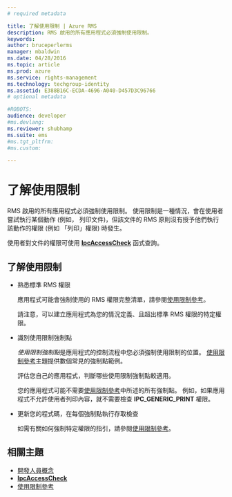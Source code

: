 ```yaml
---
# required metadata

title: 了解使用限制 | Azure RMS
description: RMS 啟用的所有應用程式必須強制使用限制。
keywords:
author: bruceperlerms
manager: mbaldwin
ms.date: 04/28/2016
ms.topic: article
ms.prod: azure
ms.service: rights-management
ms.technology: techgroup-identity
ms.assetid: E388B16C-ECDA-4696-A040-D457D3C96766
# optional metadata

#ROBOTS:
audience: developer
#ms.devlang:
ms.reviewer: shubhamp
ms.suite: ems
#ms.tgt_pltfrm:
#ms.custom:

---
```


# 了解使用限制

RMS 啟用的所有應用程式必須強制使用限制。 使用限制是一種情況，會在使用者嘗試執行某個動作 (例如， 列印文件)，但該文件的 RMS 原則沒有授予他們執行該動作的權限 (例如 「列印」權限) 時發生。

使用者對文件的權限可使用 [**IpcAccessCheck**](/rights-management/sdk/2.1/api/win/functions#msipc_ipcaccesscheck) 函式查詢。

## 了解使用限制

-   熟悉標準 RMS 權限

    應用程式可能會強制使用的 RMS 權限完整清單，請參閱[使用限制參考](usage-restriction-reference.md)。

    請注意，可以建立應用程式為您的情況定義、且超出標準 RMS 權限的特定權限。

-   識別使用限制強制點

    *使用限制強制點*是應用程式的控制流程中您必須強制使用限制的位置。 [使用限制參考](usage-restriction-reference.md)主題提供數個常見的強制點範例。

    評估您自己的應用程式，判斷哪些使用限制強制點較適用。

    您的應用程式可能不需要[使用限制參考](usage-restriction-reference.md)中所述的所有強制點。 例如，如果應用程式不允許使用者列印內容，就不需要檢查 **IPC\_GENERIC\_PRINT** 權限。

-   更新您的程式碼，在每個強制點執行存取檢查

    如需有關如何強制特定權限的指引，請參閱[使用限制參考](usage-restriction-reference.md)。

## 相關主題

* [開發人員概念](ad-rms-concepts-nav.md)
* [**IpcAccessCheck**](/rights-management/sdk/2.1/api/win/functions#msipc_ipcaccesscheck)
* [使用限制參考](usage-restriction-reference.md)
 

 





<!--HONumber=May16_HO2-->


